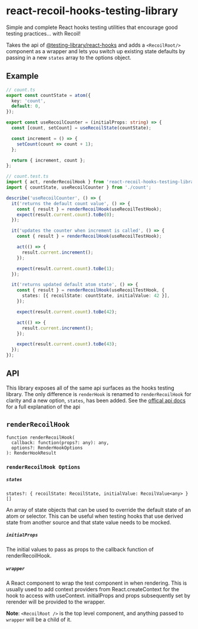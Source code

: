 # react-recoil-hooks-testing-library

Simple and complete React hooks testing utilities that encourage good testing practices... with Recoil!

Takes the api of [@testing-library/react-hooks](https://github.com/testing-library/react-hooks-testing-library) and adds a `<RecoilRoot/>` component as a wrapper and lets you switch up existing state defaults by passing in a new `states` array to the options object.

## Example

```typescript
// count.ts
export const countState = atom({
  key: 'count',
  default: 0,
});

export const useRecoilCounter = (initialProps: string) => {
  const [count, setCount] = useRecoilState(countState);

  const increment = () => {
    setCount(count => count + 1);
  };

  return { increment, count };
};

// count.test.ts
import { act, renderRecoilHook } from 'react-recoil-hooks-testing-library';
import { countState, useRecoilCounter } from './count';

describe('useRecoilCounter', () => {
  it('returns the default count value', () => {
    const { result } = renderRecoilHook(useRecoilTestHook);
    expect(result.current.count).toBe(0);
  });

  it('updates the counter when increment is called', () => {
    const { result } = renderRecoilHook(useRecoilTestHook);

    act(() => {
      result.current.increment();
    });

    expect(result.current.count).toBe(1);
  });

  it('returns updated default atom state', () => {
    const { result } = renderRecoilHook(useRecoilTestHook, {
      states: [{ recoilState: countState, initialValue: 42 }],
    });

    expect(result.current.count).toBe(42);

    act(() => {
      result.current.increment();
    });

    expect(result.current.count).toBe(43);
  });
});
```

## API

This library exposes all of the same api surfaces as the hooks testing library. The only difference is `renderHook` is renamed to `renderRecoilHook` for clarity and a new option, `states`, has been added.
See the [offical api docs](https://react-hooks-testing-library.com/reference/api) for a full explanation of the api

## `renderRecoilHook`

```
function renderRecoilHook(
  callback: function(props?: any): any,
  options?: RenderHookOptions
): RenderHookResult
```

### `renderRecoilHook Options`

##### `states`

```
states?: { recoilState: RecoilState, initialValue: RecoilValue<any> }[]
```

An array of state objects that can be used to override the default state of an atom or selector. This can be useful when testing hooks that use derived state from another source and that state value needs to be mocked.

##### `initialProps`

The initial values to pass as props to the callback function of renderRecoilHook.

##### `wrapper`

A React component to wrap the test component in when rendering. This is usually used to add context providers from React.createContext for the hook to access with useContext. initialProps and props subsequently set by rerender will be provided to the wrapper.

**Note**: `<RecoilRoot />` is the top level component, and anything passed to `wrapper` will be a child of it.
